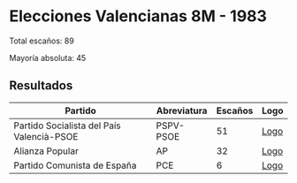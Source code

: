 # Elecciones Valencianas 8M - 1983

Total escaños: 89

Mayoría absoluta: 45

## Resultados

| Partido | Abreviatura | Escaños | Logo |
| - | - | - | - |
| Partido Socialista del País Valencià-PSOE | PSPV-PSOE | 51 | [Logo](https://github.com/playzzz/Pactos/blob/master/Logos/PSOE.jpg?raw=true)
| Alianza Popular | AP | 32 | [Logo](https://github.com/playzzz/Pactos/blob/master/Logos/AP.jpg?raw=true)
| Partido Comunista de España | PCE | 6 | [Logo](https://github.com/playzzz/Pactos/blob/master/Logos/PCE.jpg?raw=true)
